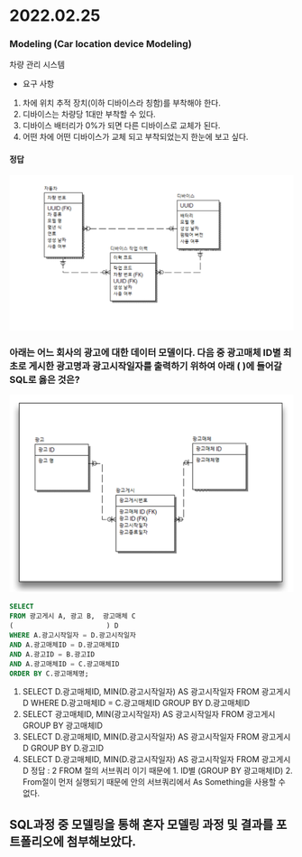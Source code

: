 # 2022.02.25

### Modeling (Car location device Modeling)

차량 관리 시스템   
- 요구 사항   
1. 차에 위치 추적 장치(이하 디바이스라 칭함)를 부착해야 한다.
2. 디바이스는 차량당 1대만 부착할 수 있다.
3. 디바이스 배터리가 0%가 되면 다른 디바이스로 교체가 된다. 
4. 어떤 차에 어떤 디바이스가 교체 되고 부착되었는지 한눈에 보고 싶다.
#### 정답
![jpg](./img/차량_위치_추적_모델링.PNG)
 

###  아래는 어느 회사의 광고에 대한 데이터 모델이다. 다음 중 광고매체 ID별 최초로 게시한 광고명과 광고시작일자를 출력하기 위하여 아래 ( )에 들어갈 SQL로 옳은 것은?
![jpg](./img/광고.PNG)
   
```sql
SELECT 
FROM 광고게시 A, 광고 B,  광고매체 C
(                       ) D
WHERE A.광고시작일자 = D.광고시작일자
AND A.광고매체ID = D.광고매체ID
AND A.광고ID = B.광고ID
AND A.광고매체ID = C.광고매체ID
ORDER BY C.광고매체명; 
```
1. SELECT D.광고매체ID, MIN(D.광고시작일자) AS 광고시작일자
FROM 광고게시 D
WHERE D.광고매체ID = C.광고매체ID
GROUP BY D.광고매체ID
2. SELECT 광고매체ID, MIN(광고시작일자) AS 광고시작일자
FROM 광고게시
GROUP BY 광고매체ID
3. SELECT D.광고매체ID, MIN(D.광고시작일자) AS 광고시작일자
FROM 광고게시 D
GROUP BY D.광고ID
4. SELECT D.광고매체ID, MIN(D.광고시작일자) AS 광고시작일자
FROM 광고게시 D
        정답 : 2
        FROM 절의 서브쿼리
        이기 때문에
        1. ID별 (GROUP BY 광고매체ID)
        2. From절이 먼저 실행되기 때문에 안의 서브쿼리에서 As Something을 사용할 수 없다.




## SQL과정 중 모델링을 통해 혼자 모델링 과정 및 결과를 포트폴리오에 첨부해보았다.